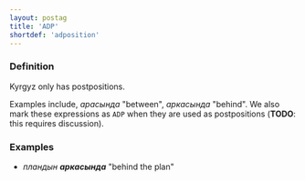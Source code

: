 ```yaml
---
layout: postag
title: 'ADP'
shortdef: 'adposition'
---
```


### Definition

Kyrgyz only has postpositions.

Examples include, _арасында_ "between", _аркасында_ "behind".
We also mark these expressions as `ADP` when they are used as postpositions
(**TODO**: this requires discussion).

### Examples

- _пландын <b>аркасында</b>_ "behind the plan"




<!-- Interlanguage links updated Po 6. listopadu 2023, 21:41:21 CET -->
